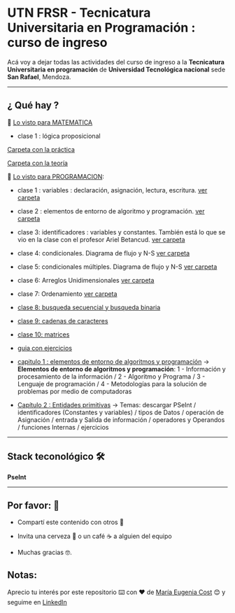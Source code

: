 # UTN FRSR - Tecnicatura Universitaria en Programación : curso de ingreso

Acá voy a dejar todas las actividades del curso de ingreso a la **Tecnicatura Universitaria en programación** de **Universidad Tecnológica nacional** sede **San Rafael**, Mendoza.



---

## ¿ Qué hay ?

:book:  [Lo visto para MATEMATICA](https://github.com/eugenia1984/UTNFRSR-ingreso/tree/main/matematica)

- clase 1 : lógica proposicional

[Carpeta con la práctica](https://github.com/eugenia1984/UTNFRSR-ingreso/tree/main/matematica/practica)

[Carpeta con la teoría](https://github.com/eugenia1984/UTNFRSR-ingreso/tree/main/matematica/teoria)


:book:  [Lo visto para PROGRAMACION](https://github.com/eugenia1984/UTNFRSR-ingreso/tree/main/programacion):

- clase 1 : variables : declaración, asignación, lectura, escritura. [ver carpeta](https://github.com/eugenia1984/UTNFRSR-ingreso/tree/main/programacion/clase1)

- clase 2 : elementos de entorno de algoritmo y programación.  [ver carpeta](https://github.com/eugenia1984/UTNFRSR-ingreso/tree/main/programacion/clase2)

- clase 3: identificadores : variables y constantes. También está lo que se vio en la clase con el profesor Ariel Betancud. [ver carpeta](https://github.com/eugenia1984/UTNFRSR-ingreso/tree/main/programacion/clase3)

- clase 4:  condicionales. Diagrama de flujo y N-S [ver carpeta](https://github.com/eugenia1984/UTNFRSR-ingreso/tree/main/programacion/clase4)

- clase 5: condicionales múltiples. Diagrama de flujo y N-S [ver carpeta](https://github.com/eugenia1984/UTNFRSR-ingreso/tree/main/programacion/clase5)

- clase 6: Arreglos Unidimensionales [ver carpeta](https://github.com/eugenia1984/UTNFRSR-ingreso/tree/main/programacion/clase6)

- clase 7: Ordenamiento [ver carpeta](https://github.com/eugenia1984/UTNFRSR-ingreso/tree/main/programacion/clase7)

- [clase 8: busqueda secuencial y busqueda binaria](https://github.com/eugenia1984/UTNFRSR-ingreso/tree/main/programacion/clase8)

- [clase 9: cadenas de caracteres](https://github.com/eugenia1984/UTNFRSR-ingreso/tree/main/programacion/clase9)

- [clase 10: matrices](https://github.com/eugenia1984/UTNFRSR-ingreso/tree/main/programacion/clase10)



- [guia con ejercicios](https://github.com/eugenia1984/UTNFRSR-ingreso/tree/main/programacion/guia_con_ejercicios)

- [capitulo 1 : elementos de entorno de algoritmos y programación](https://github.com/eugenia1984/UTNFRSR-ingreso/tree/main/programacion/capitulo1) -> **Elementos de entorno de algoritmos y programación**: 1 - Información y procesamiento de la información / 2 - Algoritmo y Programa / 3 - Lenguaje de programación / 4 - Metodologías para la solución de problemas por medio de computadoras


- [Capítulo 2 : Entidades primitivas](https://github.com/eugenia1984/UTNFRSR-ingreso/tree/main/programacion/capitulo2) -> Temas: descargar PSeInt / identificadores (Constantes y variables) / tipos de Datos / operación de Asignación / entrada y Salida de información / operadores y Operandos / funciones Internas / ejercicios


---

## Stack teconológico 🛠️

**PseInt**

---


## Por favor: 🎁

- Compartí este contenido con otros 📢

- Invita una cerveza 🍺 o un café ☕ a alguien del equipo

- Muchas gracias 🤓.


## Notas: 

Aprecio tu interés por este repositorio ⌨️ con ❤️ de [María Eugenia Cost](https://github.com/eugenia1984)  😊 y seguime en [LinkedIn](https://www.linkedin.com/in/mar%C3%ADaeugeniacosta/)
